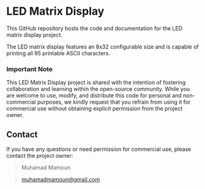 # LED Matrix Display

This GitHub repository hosts the code and documentation for the LED matrix display project.

The LED matrix display features an 8x32 configurable size and is capable of printing all 95 printable ASCII characters.



### Important Note

This LED Matrix Display project is shared with the intention of fostering collaboration and learning within the open-source community. While you are welcome to use, modify, and distribute this code for personal and non-commercial purposes, we kindly request that you refrain from using it for commercial use without obtaining explicit permission from the project owner.



## Contact

If you have any questions or need permission for commercial use, please contact the project owner:

> Muhamad Mamoun

> muhamadmamoun@gmail.com